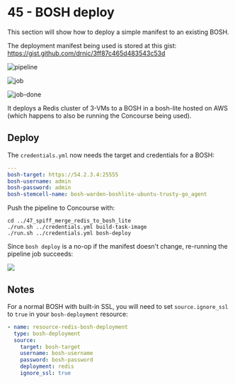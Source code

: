 45 - BOSH deploy
================

This section will show how to deploy a simple manifest to an existing BOSH.

The deployment manifest being used is stored at this gist: https://gist.github.com/drnic/3ff87c465d483543c53d

![pipeline](http://cl.ly/image/3E2b0I0D3t0Q/pipeline.png)

![job](http://cl.ly/image/3e2f0G1z3n2G/job-deploy__6_-_Concourse.png)

![job-done](http://cl.ly/image/2w0p1c2m2b3Y/job-deploy__6_-_Concourse.png)

It deploys a Redis cluster of 3-VMs to a BOSH in a bosh-lite hosted on AWS (which happens to also be running the Concourse being used).

Deploy
------

The `credentials.yml` now needs the target and credentials for a BOSH:

```yaml
---
bosh-target: https://54.2.3.4:25555
bosh-username: admin
bosh-password: admin
bosh-stemcell-name: bosh-warden-boshlite-ubuntu-trusty-go_agent
```

Push the pipeline to Concourse with:

```
cd ../47_spiff_merge_redis_to_bosh_lite
./run.sh ../credentials.yml build-task-image
./run.sh ../credentials.yml bosh-deploy
```

Since `bosh deploy` is a no-op if the manifest doesn't change, re-running the pipeline job succeeds:

![](http://cl.ly/image/2f0l1W200q3L/bosh-deploy-redis.png)

Notes
-----

For a normal BOSH with built-in SSL, you will need to set `source.ignore_ssl` to `true` in your `bosh-deployment` resource:

```yaml
- name: resource-redis-bosh-deployment
  type: bosh-deployment
  source:
    target: bosh-target
    username: bosh-username
    password: bosh-password
    deployment: redis
    ignore_ssl: true
```
